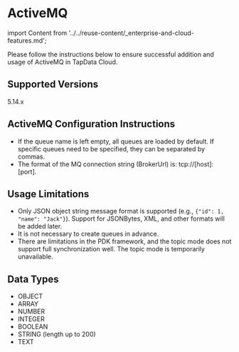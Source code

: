 # ActiveMQ

import Content from '../../reuse-content/_enterprise-and-cloud-features.md';

<Content />

Please follow the instructions below to ensure successful addition and usage of ActiveMQ in TapData Cloud.

## Supported Versions

5.14.x

## ActiveMQ Configuration Instructions

- If the queue name is left empty, all queues are loaded by default. If specific queues need to be specified, they can be separated by commas.
- The format of the MQ connection string (BrokerUrl) is: tcp://[host]:[port].

## Usage Limitations

- Only JSON object string message format is supported (e.g., `{"id": 1, "name": "Jack"}`). Support for JSONBytes, XML, and other formats will be added later.
- It is not necessary to create queues in advance.
- There are limitations in the PDK framework, and the topic mode does not support full synchronization well. The topic mode is temporarily unavailable.

## Data Types

- OBJECT
- ARRAY
- NUMBER
- INTEGER
- BOOLEAN
- STRING (length up to 200)
- TEXT